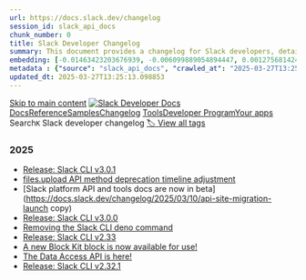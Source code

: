 ```yaml
---
url: https://docs.slack.dev/changelog
session_id: slack_api_docs
chunk_number: 0
title: Slack Developer Changelog
summary: This document provides a changelog for Slack developers, detailing recent updates and releases for 2025, including Slack CLI updates and API method deprecation adjustments.
embedding: [-0.01463423203676939, -0.006099889054894447, 0.0012756814248859882, -0.03664059564471245, 0.021359926089644432, 0.010955043137073517, -0.042197201400995255, -0.016215939074754715, -0.03405484929680824, -0.01880168728530407, -0.01463423203676939, -0.019778219982981682, -0.04753374680876732, 0.01869165524840355, 0.013279465027153492, 0.07218087464570999, -0.021071093156933784, -0.019915759563446045, -0.03457750007510185, 0.025747444480657578, 0.030808908864855766, 0.0026768678799271584, 0.042114678770303726, 0.06156280264258385, -0.0014286943478509784, 0.017302503809332848, -0.012151638977229595, 0.004525058437138796, -0.021359926089644432, 0.018113987520337105, 0.014551707543432713, -0.022460244596004486, 0.015005589462816715, 0.038181040436029434, 0.014482937753200531, -0.009043239988386631, -0.0042946795001626015, 0.01457921601831913, 0.028608271852135658, -0.0218550693243742, -0.0492667481303215, -0.04588326811790466, 0.006075819488614798, -0.014331644400954247, -0.013719592243432999, 0.002939912723377347, -0.012942492961883545, -0.012777444906532764, -0.007323992904275656, 0.033009544014930725, -0.04038167744874954, -0.017522567883133888, -0.015060605481266975, 0.01247485727071762, -0.048744093626737595, -0.028140638023614883, -0.01900799572467804, -0.020108314231038094, -0.014276628382503986, -0.031964242458343506, 0.0063646528869867325, -0.007764120120555162, -0.03499011695384979, 0.004126193001866341, -0.02188257686793804, -0.020575949922204018, -0.03567781671881676, 0.028883352875709534, 0.0059314025565981865, -0.026572683826088905, 0.05289779603481293, 0.050642143934965134, -0.032789479941129684, -0.03820854797959328, 0.022584030404686928, -0.010556177236139774, 0.0022814408876001835, 0.06464369595050812, 0.012701798230409622, -0.008706267923116684, -0.01374022290110588, 0.032789479941129684, -0.059637244790792465, -0.021373679861426353, -0.05009198561310768, 0.017412535846233368, -0.03328462317585945, 0.005958910565823317, 0.006567524280399084, 0.00828677136451006, -0.012894353829324245, -0.01702742464840412, -0.02642139047384262, 0.010494284331798553, 0.05124731734395027, -0.0178526621311903, -0.01921430602669716, 0.011745896190404892, -0.007612826302647591, 0.035430245101451874, 0.05127482861280441, -0.05124731734395027, -0.06783461570739746, -0.054575782269239426, 0.0005312473513185978, -0.014840541407465935, 0.06403851509094238, -0.016834868118166924, 0.009112009778618813, -0.04544313997030258, -0.11311271041631699, 0.011910944245755672, -0.0477813184261322, -0.03210178390145302, -0.02144245058298111, -0.023739363998174667, 0.026696469634771347, -0.009366458281874657, -0.01647726446390152, -0.0323493555188179, -0.06728445738554001, 0.011319523677229881, -0.0031634147744625807, 0.007372131571173668, 0.034605007618665695, -0.005508468020707369, 0.00554629135876894, -0.03529270738363266, -0.090006023645401, -0.014647985808551311, 0.016752343624830246, 0.004483796656131744, 0.06447864323854446, -0.04819393530488014, -0.041234422475099564, -0.028278177604079247, -0.06530388444662094, -0.003417863277718425, -0.03625548258423805, -0.009854724630713463, 0.0019272760255262256, -0.06354337185621262, 0.022845355793833733, -0.003208115231245756, -0.050339557230472565, 0.0036310499999672174, -0.011126967146992683, -0.021690022200345993, -0.007372131571173668, 0.03991404175758362, -0.01984698884189129, 0.06277315318584442, 0.021786300465464592, 0.03432992845773697, -0.048634063452482224, 0.008596235886216164, 0.0293784961104393, 0.043270014226436615, 0.026792747899889946, 0.0002060947590507567, -0.01786641590297222, 0.07493166625499725, -0.002570274518802762, 0.01173214241862297, -0.040299154818058014, -0.022102640941739082, 0.0526227168738842, -0.048331476747989655, -0.08687011897563934, -0.026490159332752228, 0.02748044580221176, -0.03554027900099754, -0.02378062717616558, -0.0018103672191500664, 0.02335425280034542, -0.018952980637550354, -0.011298892088234425, 0.0025118200574070215, -0.007048913277685642, 0.004535373765975237, -0.0052987197414040565, 0.03199175000190735, -0.025651168078184128, -0.024330785498023033, -0.058151815086603165, -0.03760337457060814, -0.0451955683529377, 0.002401788253337145, 0.0029192816000431776, -0.0013753976672887802, -0.019241813570261, 0.017178718000650406, 0.019076766446232796, -0.0002709963300731033, 0.020740997046232224, -0.01647726446390152, 0.029928654432296753, -0.02819565311074257, 0.03499011695384979, -0.023698102682828903, -0.010081665590405464, 0.043242502957582474, 0.0082317553460598, -0.07405140995979309, 0.041784584522247314, -0.015184391289949417, 0.0077916281297802925, 0.019269322976469994, -0.031083988025784492, -0.02523854747414589, 0.033339641988277435, -0.00972406193614006, -0.01911802776157856, 0.038923755288124084, -0.012894353829324245, -0.0006653486634604633, -0.018994241952896118, -0.00035975247737951577, -0.01658729650080204, -0.004380641970783472, -0.018760424107313156, 0.06293819844722748, 0.030616354197263718, -0.0037823438178747892, 0.036833152174949646, 0.007227715104818344, 0.02452334202826023, -0.028470732271671295, 0.03694318234920502, 0.06255308538675308, 0.018430329859256744, 0.015885842964053154, -0.011704634875059128, -0.00417089369148016, 0.04764377698302269, -0.015129375271499157, 0.006192728411406279, -0.0401616133749485, 0.007571564521640539, -0.009387089870870113, 0.01786641590297222, -0.041151899844408035, -0.016738589853048325, 0.04824895039200783, 0.031083988025784492, 0.01753632165491581, -0.0028298809193074703, -0.044507868587970734, 0.03452248126268387, 0.061012644320726395, 0.07080547511577606, 0.017274996265769005, 0.04142697900533676, -0.028993384912610054, 0.00768847344443202, -0.034384943544864655, 0.002107796957716346, 0.03064386174082756, -0.01625720039010048, 0.0264076367020607, 0.009112009778618813, -0.017522567883133888, -0.0448104590177536, 0.014235366135835648, -0.02727413736283779, 0.03105648048222065, 0.016656067222356796, 0.05168744549155235, -0.035760339349508286, -0.01583082787692547, 0.028278177604079247, -0.00950399786233902, 0.046956077218055725, -0.017082439735531807, 0.022859109565615654, 0.007709104102104902, -0.028773320838809013, 0.04299493134021759, -0.02671022340655327, 0.023698102682828903, -0.01723373308777809, 0.02789306640625, -0.016724836081266403, 0.009600276127457619, 0.02536233328282833, -0.002914123935624957, -0.003851113608106971, 0.02566492184996605, -0.014606723561882973, -0.010315482504665852, 0.0028281614650040865, 0.04618585482239723, -0.00920141115784645, -0.0006597610772587359, -0.018127741292119026, 0.056776419281959534, 0.04335253685712814, -0.010122926905751228, 0.00955901388078928, 0.02694404125213623, 0.0035554030910134315, -0.020218346267938614, 0.027728017419576645, -0.025719936937093735, 0.04714863374829292, 0.03991404175758362, 0.021717529743909836, -9.423623123439029e-05, -0.0002692770794965327, -0.021635007113218307, -0.010783118195831776, 0.03889624774456024, -0.03694318234920502, -0.06277315318584442, -0.014111580327153206, 0.0019908882677555084, 0.047478727996349335, 0.018664147704839706, 0.042719852179288864, 0.003481475403532386, 0.011938451789319515, -0.030918940901756287, 0.00749591737985611, 0.0038992525078356266, -0.015019343234598637, -0.018952980637550354, 0.016532281413674355, 0.015665780752897263, 0.01955815590918064, -0.026889026165008545, 0.013664576224982738, -0.04208717122673988, -0.015555748715996742, 0.03716324642300606, -0.016408495604991913, -0.010425514541566372, 0.016848621889948845, 0.04860655590891838, -0.033972322940826416, 0.010576808825135231, 0.004693544935435057, -0.007069544401019812, -0.052567701786756516, -0.03760337457060814, 0.016394739970564842, 0.03592538833618164, 0.011491447687149048, -0.016339724883437157, -0.0481664277613163, 0.03130405396223068, -0.029763607308268547, -0.010322360321879387, 0.01889796555042267, -0.018334051594138145, -0.01247485727071762, 0.0169173926115036, -0.009256426244974136, -0.06156280264258385, -0.013905270956456661, 0.03267944976687431, -0.03369724377989769, -0.0006812516949139535, -0.01881544105708599, -0.019723203033208847, 0.05314536765217781, 0.023684348911046982, -0.018567869439721107, -0.06458867341279984, 0.039363883435726166, -0.014496692456305027, 0.015074359253048897, 0.0005617639981210232, 0.0124611034989357, -0.040189120918512344, -0.02493596076965332, 0.008018569089472294, 0.02599501609802246, 0.03262443467974663, 0.03647554665803909, 0.012192901223897934, -0.020961061120033264, 0.005174933932721615, -0.03012121096253395, 0.0047485604882240295, -0.003882060060277581, 0.004442534875124693, -0.025651168078184128, 0.01025358960032463, -0.009937248192727566, 0.001297171926125884, 0.01911802776157856, 0.02716410532593727, 0.029818622395396233, 0.0024103845935314894, 0.021153617650270462, -0.00760594941675663, 0.033422164618968964, 0.024220753461122513, 0.04079429805278778, 0.015514486469328403, 0.03653056174516678, 0.00830052513629198, 0.006127397064119577, -0.006852919235825539, -0.02345053106546402, -0.011429554782807827, 0.024770913645625114, -0.00409180810675025, 0.028498241677880287, -0.014551707543432713, 0.030396290123462677, 0.016614804044365883, 0.017398782074451447, -0.046736013144254684, 0.0030843294225633144, -0.010308605618774891, 0.020754750818014145, 0.038703691214323044, 0.04703860357403755, 0.060462482273578644, 0.022762833163142204, -0.06909998506307602, 0.019461877644062042, -0.025224793702363968, -0.018732916563749313, 0.048221442848443985, 0.022652801126241684, 9.525704081170261e-05, 0.07234591990709305, -0.04560818895697594, -0.04533310979604721, -0.039886534214019775, 0.06365340948104858, -0.005673515610396862, 0.02946101874113083, 0.0009309723391197622, -0.03287200629711151, 0.036695610731840134, 0.007385885808616877, 0.017880169674754143, -0.020355885848402977, 0.018554115667939186, -0.009098256006836891, 0.004277486819773912, -0.05630878359079361, 0.011642741970717907, -0.05116479471325874, -0.05201754346489906, 0.0027164104394614697, 0.03127654269337654, -0.03897877037525177, -0.003957706969231367, -0.009641538374125957, -0.004153701011091471, -0.060077372938394547, -0.020658474415540695, 0.006684432737529278, -0.01829279027879238, 0.05199003219604492, 0.01625720039010048, 0.030341273173689842, -0.004029915202409029, -0.022556522861123085, 0.008706267923116684, -0.01818275824189186, -0.03399983048439026, -0.01720622554421425, 0.0479738712310791, -0.012227285653352737, -0.0008600534056313336, 0.02494971454143524, 0.031194020062685013, -0.027741771191358566, -0.004133070353418589, -0.04662598296999931, -0.04555317386984825, -0.0034041092731058598, 0.006185851059854031, 0.036282990127801895, 0.01188343670219183, 0.009813462384045124, 0.02406946010887623, -0.00694232014939189, 0.019998282194137573, 0.03875870630145073, 0.02409696765244007, 0.014703001827001572, 0.012206654995679855, -0.006454053800553083, 0.019998282194137573, -0.016532281413674355, 0.016614804044365883, 0.003256254130974412, -0.016078399494290352, -0.012598643079400063, -0.011381416581571102, -0.015156882815063, -0.032376863062381744, 0.007777874357998371, -0.041151899844408035, -0.021263649687170982, -0.0004848277021665126, 0.002529012504965067, 0.025527382269501686, 0.042114678770303726, -0.001958222594112158, 0.024578357115387917, 0.010033526457846165, -0.0016350040677934885, 0.007234591990709305, -0.011340154334902763, -0.05061463639140129, 0.03611794486641884, 0.0353202149271965, -0.0028195653576403856, 0.033862292766571045, -0.012027853168547153, 0.025403596460819244, -0.00892633106559515, -0.004659159574657679, -0.01098255068063736, -0.019076766446232796, 0.03642053157091141, -0.017673861235380173, -0.029543543234467506, -0.007303361780941486, -0.004500988870859146, -0.0676695704460144, -0.024743404239416122, -0.011223245412111282, -0.011360784992575645, -0.033422164618968964, 0.02979111485183239, -0.00279893446713686, -0.03889624774456024, -0.0050820945762097836, 0.0035794726572930813, -0.011415801011025906, -0.011223245412111282, 0.003270008135586977, 0.006526262033730745, 0.04318748787045479, 0.0033250239212065935, 0.014551707543432713, -0.05377805233001709, -0.007915413938462734, -0.009393966756761074, -0.0023433337919414043, 0.012639905326068401, 0.016518525779247284, 0.046543460339307785, 0.008252386003732681, 0.015404454432427883, -0.02768675610423088, 0.020094560459256172, 0.000889710383489728, 0.012392333708703518, -0.0023777189198881388, 0.027604231610894203, 0.010542423464357853, 0.03075389377772808, -0.012736182659864426, 0.013430758379399776, 0.021387435495853424, 0.024344539269804955, -0.007021405268460512, 0.008362418040633202, -0.008355541154742241, -0.03262443467974663, -0.02017708495259285, 0.031331561505794525, -0.00488953897729516, -0.013224449008703232, 0.025197286158800125, 0.0040883696638047695, -0.007922290824353695, -0.006935442797839642, 0.004872346296906471, 0.005477521568536758, -0.02610504813492298, -0.004263733047991991, -0.04021662846207619, 0.019200552254915237, 0.020562196150422096, -0.07174074649810791, 0.011030689813196659, 0.00700077461078763, -0.007385885808616877, -0.030038686469197273, -0.029736097902059555, 0.004439095966517925, 0.0025462049525231123, 0.016215939074754715, -0.0026132557541131973, 0.009531506337225437, -0.051494888961315155, 0.04373764619231224, -0.008520589210093021, -0.012736182659864426, -0.012337317690253258, 0.013059400953352451, -0.04247228056192398, -0.012186023406684399, 0.0010238116374239326, -0.015253161080181599, 0.01435915194451809, 0.01035674475133419, -0.08565977215766907, -0.02935098670423031, -0.021992608904838562, 0.003995530307292938, 0.016202185302972794, 0.0007341185119003057, -0.044315315783023834, -0.0021181125193834305, 0.004569759126752615, 0.0008411416783928871, 5.716496889363043e-05, 0.01463423203676939, -0.0178526621311903, -0.028993384912610054, -0.023601824417710304, -0.002212671097368002, 0.010102296248078346, 0.0232442207634449, 0.02016333118081093, -0.01532193087041378, -0.05754664167761803, 0.0009129202226176858, -0.005945156794041395, 0.01045989990234375, 0.017192471772432327, 0.02790682017803192, -0.008025445975363255, 0.00623399019241333, 0.0028556694742292166, 0.02237772010266781, -0.0011931575136259198, 0.010047280229628086, -0.03666810318827629, 0.001779420766979456, 0.032789479941129684, 0.01777013950049877, 0.007544056512415409, 0.017274996265769005, 0.006849480792880058, 0.0008308261749334633, -0.0020630965009331703, 0.008713144809007645, 0.018966734409332275, -0.006962950807064772, -0.016972407698631287, 0.02060345746576786, 0.00845181941986084, 0.03875870630145073, 0.006811657454818487, -0.024000689387321472, 0.009703431278467178, 0.0009000258869491518, 0.046103332191705704, -0.011690881103277206, 0.021277403458952904, 0.009895986877381802, 0.02547236531972885, -0.03793346881866455, -0.009304565377533436, -0.006337144877761602, 0.017880169674754143, 0.023189205676317215, 0.021057339385151863, -0.020452164113521576, 0.04354509338736534, 0.050642143934965134, 0.02515602484345436, 0.021731283515691757, -0.00019556436745915562, -0.015253161080181599, -0.031083988025784492, 0.007915413938462734, 0.02600877173244953, -0.011766527779400349, 0.030313765630126, -0.0492667481303215, -0.01668357476592064, 0.041234422475099564, -0.03633800894021988, 0.0018860141281038523, 0.04266483709216118, -0.005800739862024784, -0.0154319629073143, 0.010700594633817673, -0.04175707325339317, 0.045278094708919525, -0.007028282154351473, -0.0015327088767662644, 0.01701366901397705, -0.0082317553460598, 0.030808908864855766, -0.003230465343222022, -0.040409184992313385, 0.0021610937546938658, -0.029873639345169067, -0.029598558321595192, 0.026875272393226624, 0.00612395815551281, -0.004053984768688679, 0.018430329859256744, -0.03229433670639992, 0.028223160654306412, -0.04932176321744919, 0.016023384407162666, 0.01040488388389349, -0.034302420914173126, -0.0037101353518664837, -0.016821114346385002, -0.010893150232732296, -0.04434282332658768, -0.0026871832087635994, -0.02651766873896122, -0.022157657891511917, 0.0162709541618824, -0.02153872884809971, -0.05240265280008316, -0.013877763412892818, -0.0035278950817883015, -0.01257113553583622, -0.008493080735206604, 0.04560818895697594, -0.0003165563684888184, 0.012791198678314686, -0.009015732444822788, 0.04459039494395256, 6.361214764183387e-05, 0.0016616523498669267, -0.04607582464814186, 0.018141495063900948, -0.048001378774642944, 0.05749162659049034, -0.03917132690548897, -0.0033404971472918987, 0.02113986387848854, -0.012825584039092064, 0.031028972938656807, 0.020562196150422096, 0.036090437322854996, -0.012144762091338634, -0.03210178390145302, -0.014331644400954247, -0.0001582781842444092, 0.02990114688873291, 0.025073500350117683, 0.012158515863120556, -0.008444941602647305, -0.00345912529155612, -0.0023570877965539694, 0.014249120838940144, -0.020685981959104538, -0.019915759563446045, 0.03595289587974548, 0.04038167744874954, 0.01040488388389349, 0.023629331961274147, 0.015459470450878143, 0.014304135926067829, -0.007255223114043474, -0.00966216903179884, -0.04288490116596222, -0.026957795023918152, -0.020974814891815186, 0.03677813336253166, 0.01657354272902012, -0.002394911367446184, -0.0018774179043248296, 0.020204592496156693, 0.03900627791881561, -0.015143129043281078, -0.042637329548597336, 0.006749764550477266, 0.003906129626557231, -0.033862292766571045, -0.041454486548900604, 0.01103756669908762, 0.01594085991382599, 0.00425685616210103, -0.03388980031013489, 0.0038958140648901463, -0.00313074910081923, -0.032816991209983826, -0.03424740210175514, 0.005185249261558056, -0.06640420109033585, -0.020878536626696587, 0.015418208204209805, -0.013238202780485153, 0.010418637655675411, 0.0006606207462027669, -0.0007405657088384032, -0.09814838320016861, -0.028388209640979767, 0.008018569089472294, 0.015363192185759544, 0.021414943039417267, 0.005742285400629044, 0.026050033047795296, 0.05512594059109688, 0.01763259805738926, -0.02122238650918007, 0.023381762206554413, -0.022694062441587448, -0.003417863277718425, -0.016986161470413208, -0.013712715357542038, 0.018746670335531235, 0.016972407698631287, 0.04208717122673988, 0.01617467775940895, -0.0007285309839062393, -0.02144245058298111, 0.024165738373994827, 0.0022315827663987875, 0.028333192691206932, 0.021401189267635345, -0.023739363998174667, 0.006667240522801876, -0.00024284365645144135, 0.031964242458343506, 0.010012895800173283, 0.04978939890861511, -0.007599072530865669, -0.05325540155172348, -0.0038751831743866205, -0.03917132690548897, 0.02893836796283722, -0.001653915736824274, -0.007936044596135616, 0.023519301787018776, -0.030671369284391403, 0.013080032542347908, -0.014482937753200531, 0.04302244260907173, -0.00345912529155612, 0.018554115667939186, 0.021387435495853424, -0.007048913277685642, 0.012227285653352737, -0.005061463452875614, 0.027824295684695244, 0.03529270738363266, 0.007468409836292267, 0.014647985808551311, -0.0077916281297802925, 0.013437636196613312, -0.015445716679096222, 0.0005407032440416515, -0.023409269750118256, 0.03842861205339432, -0.003857990726828575, 0.05009198561310768, 0.012694921344518661, -0.005013324785977602, -0.003840798046439886, 0.009359581395983696, 0.022735323756933212, -0.0010882834903895855, -0.03463251516222954, -0.021098600700497627, -0.004222470801323652, 0.010418637655675411, 0.024248261004686356, -0.007337746676057577, 0.011113213375210762, 0.01499183475971222, 0.010143558494746685, 0.018224019557237625, 0.015872089192271233, 0.01965443417429924, -0.04445285350084305, 0.046763524413108826, 0.015129375271499157, 0.028360700234770775, 0.013004385866224766, 8.058970706770197e-06, 0.008218001574277878, -0.00617553573101759, -0.0038854985032230616, 0.008802545256912708, -0.03760337457060814, 0.04362761601805687, 0.006997335702180862, 0.015335684642195702, 0.004232786595821381, 0.008596235886216164, 0.008438064716756344, 0.017687615007162094, -0.0003462134045548737, -0.008410557173192501, 0.0029691397212445736, -0.003586349543184042, 0.008444941602647305, 0.004184647463262081, 0.01119573786854744, -0.025389842689037323, 0.021786300465464592, 0.007640334311872721, 0.0021559358574450016, -0.012426718138158321, 0.021304911002516747, -0.003410986391827464, -0.019585663452744484, 0.029928654432296753, 0.05284278094768524, -0.014441676437854767, -0.017398782074451447, 0.02281784825026989, 0.007729735225439072, -0.004449411761015654, 0.022584030404686928, 0.0019014873541891575, -0.0005897017545066774, -0.07597696781158447, 0.06051750108599663, -0.017068685963749886, 0.04868907853960991, 0.047368697822093964, 0.022584030404686928, -0.03488008677959442, 0.0026906218845397234, 0.030038686469197273, 0.02006705291569233, -0.029323479160666466, 0.05196252465248108, 0.037135738879442215, -0.012316687032580376, 0.03510015085339546, -0.007619703188538551, -0.008823176845908165, 0.03240437060594559, -0.004586951341480017, -0.008830053731799126, -0.03554027900099754, -0.014317890629172325, 0.018774179741740227, 0.0082317553460598, -0.03130405396223068, 0.035127658396959305, -0.039969056844711304, 0.006041434593498707, 0.031331561505794525, -0.01504685077816248, -0.020754750818014145, 0.018719162791967392, 0.006509069819003344, 0.006753202993422747, 0.02164876088500023, -0.0388687402009964, 0.013960286974906921, -0.011106336489319801, -0.021635007113218307, -0.0013539071660488844, 0.010975673794746399, -0.03053382970392704, 0.018141495063900948, 0.027865557000041008, -0.01510186679661274, 0.01182842068374157, -0.02123614028096199, 0.014180350117385387, 0.028883352875709534, 0.03072638437151909, 0.00028195654158480465, 0.03540273755788803, -0.009462736546993256, 0.05936216562986374, -0.017605090513825417, -0.0035829111002385616, 0.03537523001432419, 0.021401189267635345, -0.006454053800553083, -0.013630191795527935, -0.01315567921847105, 0.006859796121716499, 0.00554629135876894, 0.03336714953184128, -0.006485000252723694, 0.018444083631038666, -0.03859366104006767, 0.031854212284088135, 0.03116651251912117, 0.038401104509830475, 0.00623742863535881, 0.012777444906532764, -0.030038686469197273, -0.021800054237246513, 0.023959428071975708, -0.029433511197566986, -0.008218001574277878, 0.029213447123765945, 0.06084759533405304, 0.04511304572224617, 0.017398782074451447, 0.01669732853770256, 0.012873722240328789, 0.0051611801609396935, -0.020988568663597107, 0.02724662981927395, 0.014290382154285908, 0.03985902667045593, -0.00893320795148611, 0.005350297316908836, -0.009737815707921982, 0.0062649366445839405, -0.0070248437114059925, 0.013643945567309856, 0.005742285400629044, -0.015995875000953674, -0.019049258902668953, -0.0373833104968071, -0.0058041783049702644, -0.0544932596385479, 0.004476919770240784, -0.013595806434750557, 0.004480358213186264, -0.015280668623745441, -0.012055360712110996, -0.0591421015560627, 0.006062065251171589, 0.010370498523116112, 0.00274563767015934, 0.005869509652256966, -0.010494284331798553, 0.0325419083237648, 0.013795238919556141, -0.0433250293135643, 0.016449756920337677, 0.0042946795001626015, 0.013547667302191257, 0.018086479976773262, -0.00023983497521840036, 0.0038614291697740555, -0.001120089553296566, -0.014056564308702946, -0.03336714953184128, 0.05408063903450966, 0.0018774179043248296, 0.050862208008766174, -0.0208235215395689, -0.013540790416300297, 0.015720795840024948, 0.0006537437438964844, -0.007165822200477123, 0.014565462246537209, 0.009854724630713463, -0.029653575271368027, 0.019695695489645004, 0.02218516543507576, 0.007942921482026577, -0.007055790163576603, -0.02177254669368267, 0.03347717970609665, -0.031249037012457848, -0.007709104102104902, -0.012853091582655907, 0.018650393933057785, -0.005955472122877836, 0.02019083872437477, 0.016559788957238197, 0.021635007113218307, -0.02060345746576786, 0.0669543594121933, -0.002506662392988801, 0.035237688571214676, -0.020259607583284378, -0.03540273755788803, 0.0057319700717926025, -0.009964756667613983, 0.004335941281169653, -0.008616866543889046, 0.007289608009159565, -0.014221612364053726, 0.0006932864198461175, 0.0108793955296278, -0.013492651283740997, -0.03336714953184128, 0.025293564423918724, -0.011663372628390789, -0.0015937421703711152, -0.028360700234770775, 0.006739448755979538, 0.04940428584814072, -0.018155250698328018, -0.0097653241828084, 0.007867274805903435, 0.0022814408876001835, -0.013588929548859596, 0.021304911002516747, 0.017481304705142975, -0.015555748715996742, -0.0096690459176898, 0.015115620568394661, 0.015555748715996742, -0.012949369847774506, -0.007819135673344135, -0.005883263889700174, -0.00059743836754933, -0.004927362315356731, 0.020658474415540695, 0.014936819672584534, -0.009572768583893776, -0.017921432852745056, -0.024660881608724594, 0.03229433670639992, 0.01647726446390152, 0.00019481219351291656, -0.01309378631412983, 0.003139345208182931, -0.00068683922290802, 0.01680736057460308, 0.01777013950049877, 0.014049687422811985, 0.010109173133969307, 0.0179489403963089, -0.006646609399467707, -0.0010865641525015235, -0.00909137912094593, 0.0218550693243742, 0.002529012504965067, -0.001767386100254953, -0.009579645469784737, -0.013128171674907207, -0.0010977393249049783, 0.030891433358192444, -0.05221009626984596, -0.019819481298327446, -0.020204592496156693, 0.00032493771868757904, 0.015473224222660065, -0.012344194576144218, -0.005374366417527199, -0.010824380442500114, -0.00749591737985611, 0.002864265814423561, 0.014317890629172325, -0.02566492184996605, 0.014813033863902092, 0.032074276357889175, -0.00839680340141058, -0.006093011703342199, 0.08973094820976257, -0.0015980402240529656, 0.00034664320992305875, 0.005817932542413473, -0.02684776298701763, 0.01019169669598341, -0.010597439482808113, 0.037355802953243256, -0.005680392496287823, -0.021923840045928955, -0.00208716606721282, 0.020630965009331703, 0.015982121229171753, 0.029846129938960075, 0.010714348405599594, 0.008905700407922268, -0.01891171932220459, 0.05771168693900108, 0.038511134684085846, -0.01913178153336048, 0.012124130502343178, 0.04233474284410477, -0.0014226770726963878, -0.010618070140480995, 0.0008471590117551386, -0.02196510136127472, 0.018554115667939186, -0.04362761601805687, 0.019695695489645004, -0.008609989657998085, -0.0059210872277617455, -0.06073756515979767, 0.003995530307292938, 0.023202959448099136, -0.006674117408692837, -0.0012507522478699684, 0.014056564308702946, -4.48616046924144e-05, 0.031744178384542465, -0.03130405396223068, -0.01372646912932396, -0.03149660676717758, 0.023684348911046982, -0.011855928227305412, -0.01688988320529461, -0.013540790416300297, -0.009944125078618526, -0.04789134860038757, 0.011030689813196659, -0.005811055190861225, 0.00955213699489832, 0.010122926905751228, 0.022529015317559242, -0.01733001135289669, -0.012020976282656193, 0.012887476943433285, 0.018842948600649834, 0.02716410532593727, -0.007038597948849201, -0.0031634147744625807, -0.03675062581896782, 0.008052953518927097, 0.01891171932220459, 0.0034935101866722107, -0.013582052662968636, -0.027741771191358566, -0.012220408767461777, -0.009153272025287151, -0.017343765124678612, 0.01774263009428978, -0.0026510790921747684, 0.03477005288004875, -0.007069544401019812, 0.012970000505447388, 0.0020046422723680735, -0.008692513220012188, -0.014895557425916195, -0.007268976885825396, 0.0082317553460598, 0.027287891134619713, -0.025802461430430412, 0.019888250157237053, 0.024041952565312386, 0.028388209640979767, -0.04912920668721199, 0.024564603343605995, -0.005618499591946602, -0.020961061120033264, -0.00155162054579705, 0.015995875000953674, -0.002185163088142872, -0.0034058287274092436, 0.027012811973690987, 0.03424740210175514, 0.013664576224982738, 0.02038339339196682, -0.020768506452441216, 0.001156193669885397, -0.009710308164358139, -0.007991060614585876, 0.01709619350731373, 0.027549216523766518, -0.0262150801718235, -0.019076766446232796, 0.002516977721825242, 0.03485257923603058, -0.023835642263293266, -0.019819481298327446, -0.02060345746576786, 0.006928565911948681, 0.002456804271787405, -0.010287974961102009, -0.005749162286520004, 0.0033233046997338533, -0.012261671014130116, 0.008389926515519619, 0.0005045990110374987, 0.023395515978336334, 0.0011355627793818712, -0.019049258902668953, 0.03298203647136688, -0.010803748853504658, -2.0792145733139478e-05, 0.004023038316518068, -0.06414855271577835, 0.00137367844581604, -0.01023983582854271, -0.03232184797525406, -0.0012799794785678387, 0.02935098670423031, -0.011917821131646633, 0.0069148121401667595, 0.007949799299240112, -0.025101007893681526, -0.006141150835901499, 0.005553168244659901, 0.018842948600649834, -0.02156623639166355, -0.0034797561820596457, -0.007337746676057577, -0.06612912565469742, 0.03908880427479744, 0.044837966561317444, 0.03432992845773697, 0.00955901388078928, 0.013554544188082218, 0.019461877644062042, -0.045058030635118484, -0.01680736057460308, -0.01241984125226736, 0.011704634875059128, 0.0033043930307030678, 0.021813808009028435, -0.013575175777077675, 0.019503138959407806, -0.03284449875354767, 0.00908450223505497, -0.039363883435726166, 0.001970257144421339, -0.0009430070640519261, 0.001870540902018547, -0.04038167744874954, -0.022267689928412437, -0.043159980326890945, 0.007729735225439072, -0.005020201671868563, -0.018966734409332275, 0.012866845354437828, 0.007011089939624071, 0.0015920228324830532, -0.01786641590297222, 0.005866071209311485, -0.009854724630713463, 0.021579990163445473, 0.026283850893378258, -0.022102640941739082, -0.034274909645318985, 0.005078656133264303, -0.028470732271671295, -0.017783893272280693, 2.475447217875626e-05, -0.023739363998174667, 0.018526608124375343, 0.0062546213157474995, 0.011587725952267647, 0.009208288043737411, -0.0027164104394614697, -0.03823605552315712, -0.02237772010266781, 0.029185939580202103, -0.007619703188538551, 0.04978939890861511, 0.01247485727071762, 0.003094644984230399, 0.03320210054516792, -0.010865641757845879, 0.02397318184375763, 0.012151638977229595, 0.01373334601521492, 0.011573972180485725, 0.00483108451589942, -0.004236225038766861, 0.008520589210093021, 0.023065419867634773, 0.004029915202409029, 0.015308177098631859, -0.021511221304535866, -0.02207513339817524, -0.0208235215395689, 0.020218346267938614, -0.03443995863199234, 0.0009851285722106695, 0.0019565033726394176, 0.022790340706706047, 0.012894353829324245, 0.03009370155632496, -0.0193380918353796, 0.030396290123462677, -0.009992264211177826, -0.02713659778237343, -0.02607754059135914, 0.0035141410771757364, 0.032074276357889175, 0.0030482253059744835, 0.025211039930582047, 0.025609904900193214, 0.034687530249357224, -0.00494111655279994, 0.010212328284978867, -0.013712715357542038, 0.031194020062685013, -0.012447349727153778, -0.022336458787322044, -0.003017278853803873, 0.0036585580091923475, -0.0033009545877575874, -0.030671369284391403, -0.015019343234598637, -0.0036448040045797825, -0.03325711563229561, 0.006722256541252136, -0.006075819488614798, -0.038621168583631516, -0.01178715843707323, 0.003498667851090431, 0.027755526825785637, 0.042417265474796295, 0.006447176914662123, -0.0022728447802364826, 0.01189031358808279, -0.0035554030910134315, 0.0005299579352140427, 0.006041434593498707, -0.024853436276316643, -0.03889624774456024, -0.008438064716756344, 0.009806585498154163, -0.00414682412520051, 0.03284449875354767, 0.006760079879313707, -0.05091722309589386, -0.0011424397816881537, -0.018870456144213676, -0.0068150958977639675, -0.02957105077803135, 0.00686323456466198, 0.005223073065280914, 0.0046385289169847965, -0.015253161080181599, 0.021469958126544952, -0.0308639258146286, 0.01838906668126583, 0.018774179741740227, 0.01452419999986887, 0.025967508554458618, 0.01109945960342884, 0.007069544401019812, -0.000496862456202507, -0.001843032892793417, -0.040299154818058014, 0.018554115667939186, -0.016422249376773834, -0.01299750804901123, -0.02871830388903618, -0.022006362676620483, 0.007179575972259045, -0.019819481298327446, 0.0068082185462117195, 0.003498667851090431, 0.003508983412757516, 0.0446179024875164, 0.009538383223116398, -0.0011931575136259198, 0.023615578189492226, -0.007317116018384695, 0.006856357678771019, -0.0030104017350822687, 0.016078399494290352, -0.020947307348251343, 0.01114759873598814, 0.01178715843707323, -0.008603112772107124, 0.027439184486865997, 0.005391559097915888, -0.005192126613110304, 0.07933294028043747, 0.030478812754154205, -0.008383048698306084, -0.024234507232904434, -0.0005372647428885102, 0.014592969790101051, 0.030561337247490883, 0.025279810652136803, 0.006440300028771162, -0.04415026679635048, 0.015088113024830818, 0.008218001574277878, 0.014345398172736168, 0.008802545256912708, -0.013121293857693672, 0.015335684642195702, 0.005835124757140875, 0.007413393817842007, -0.01753632165491581, -0.005367489531636238, 0.023106681182980537, -0.041977137327194214, -0.012564258649945259, 0.027961835265159607, -0.009875355288386345, 0.00030129807419143617, 0.006278690416365862, 0.011133844964206219, -0.010329237207770348, 0.0033301818184554577, -0.0008303963695652783, 0.025816215202212334, 0.010047280229628086, 0.016958653926849365, -0.0355127677321434, 9.27318906178698e-05, 0.0053778053261339664, 0.02852574922144413, -0.020094560459256172, 0.0008441503741778433, 0.027122844010591507, -0.011305768974125385, 0.006856357678771019, 0.029956161975860596, -0.03732829540967941, -0.007207083981484175, 0.008706267923116684, 0.013692084699869156, 0.022446490824222565, 0.004789822734892368, 0.035980403423309326, 0.014317890629172325, -0.010748732835054398, -0.004301556386053562, -0.004961747210472822, 0.006859796121716499, -0.032596927136182785, -0.03138657659292221, 0.045690711587667465, -0.024550849571824074, 0.013300095684826374, 0.026861516758799553, 0.0012146481312811375, 0.02430327795445919, 0.04467291757464409, -0.006000172346830368, -0.02313419058918953, 0.03193673491477966, -0.013527036644518375, 0.038621168583631516, -0.00839680340141058, -0.00892633106559515, 0.016037138178944588, -0.019283076748251915, -0.010549300350248814, -0.009978510439395905, 0.0019289953634142876, 0.016105907037854195, 0.02323046699166298, 0.01826528087258339, 0.00016246885934378952, 0.014386660419404507, -0.021800054237246513, -0.0060655041597783566]
metadata : {"source": "slack_api_docs", "crawled_at": "2025-03-27T13:25:11.900237", "url_path": "/changelog", "chunk_size": 1524}
updated_dt: 2025-03-27T13:25:13.098853
---
```

[Skip to main content](https://docs.slack.dev/changelog#__docusaurus_skipToContent_fallback)
[![Slack Developer Docs](https://docs.slack.dev/img/logos/slack-developers-white.png)](https://slack.dev)[Docs](https://docs.slack.dev/)[Reference](https://docs.slack.dev/reference)[Samples](https://docs.slack.dev/samples)[Changelog](https://docs.slack.dev/changelog)
[Tools](https://tools.slack.dev)[Developer Program](https://api.slack.com/developer-program)[Your apps](https://api.slack.com/apps)
Search`K`
Slack developer changelog
[🏷️ View all tags](https://docs.slack.dev/changelog/tags)
### 2025
  * [Release: Slack CLI v3.0.1](https://docs.slack.dev/changelog/2025/03/19/slack-cli)
  * [files.upload API method deprecation timeline adjustment](https://docs.slack.dev/changelog/2025/03/17/files-upload-extension)
  * [Slack platform API and tools docs are now in beta](https://docs.slack.dev/changelog/2025/03/10/api-site-migration-launch copy)
  * [Release: Slack CLI v3.0.0](https://docs.slack.dev/changelog/2025/02/27/slack-cli-release)
  * [Removing the Slack CLI deno command](https://docs.slack.dev/changelog/2025/02/27/slack-cli)
  * [Release: Slack CLI v2.33](https://docs.slack.dev/changelog/2025/02/13/slack-cli)
  * [A new Block Kit block is now available for use!](https://docs.slack.dev/changelog/2025/02/03/block-kit-markdown)
  * [The Data Access API is here!](https://docs.slack.dev/changelog/2025/01/30/data-access-api)
  * [Release: Slack CLI v2.32.1](https://docs.slack.dev/changelog/2025/01/16/slack-cli)